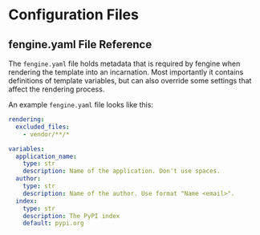 # Configuration Files

## fengine.yaml File Reference

The `fengine.yaml` file holds metadata that is required by fengine when rendering the template into an incarnation. Most importantly it contains definitions of template variables, but can also override some settings that affect the rendering process.

An example `fengine.yaml` file looks like this:

```yaml
rendering:
  excluded_files:
    - vendor/**/*

variables:
  application_name:
    type: str
    description: Name of the application. Don't use spaces.
  author:
    type: str
    description: Name of the author. Use format "Name <email>".
  index:
    type: str
    description: The PyPI index
    default: pypi.org
```
